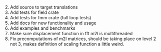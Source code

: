 2. Add source to target translations
3. Add tests for field crate
4. Add tests for fmm crate (full loop tests)
5. Add docs for new functionality and usage
6. Add examples and benchmarks
7. Make sure displacement function in fft m2l is multithreaded
8. Fix precomputations of m2l matrices, should be taking place on level 2 not 3, makes definition of scaling function a little weird.